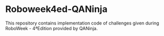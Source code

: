 # Roboweek4ed-QANinja
This repository contains implementation code of challenges given during RoboWeek - 4ªEdition provided by QANinja.
